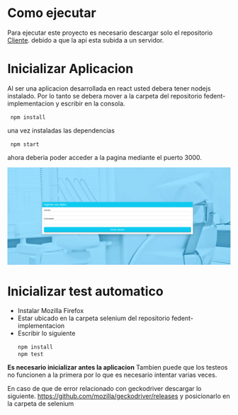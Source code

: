 # Como ejecutar

Para ejecutar este proyecto es necesario descargar solo el repositorio [Cliente](https://github.com/ReinaldoBustamante/fedent-implementacion). debido a que la api esta subida a un servidor. 

<!--- # Inicializacion API

para ello debera tener Mysql o Phpmyadmin para poder gestionar la base de datos. Esta base de datos se podra encontra en el presente repositorio [BD](https://github.com/ReinaldoBustamante/Proyecto-gestor-fichas-clinicas/tree/main/BD) con el nombre de cfedent.sql

Tambien debera tener nodejs instalado. Esto se puede instalar con el siguiente comando:

~~~
sudo apt update

sudo apt install nodejs

node -v
~~~

Al tener todo esto debera importar cfedent.sql en MySql o Phpmyadmin. 

## Importar cfedent con consola MySql

Puede crear una base de datos con el nombre cfedent mediante comando en la consola mysql

~~~
CREATE DATABASE cfedent;
~~~

luego en la carpeta donde este la base de datos escribir lo siguiente

~~~
mysql -u username -p cfedent < cfedent.sql
~~~

una vez realizado esto puede verificar mediante comando sql si se creo exitosamente. para ello ingresar a la consola y escribir 

~~~
SHOW DATABASES;
~~~
al hacer esto debiera salir la bd creada anteriormente.

## Importar cfedent con Phpmyadmin

Para esto debera instalar phpmyadmin en su computadora, crear una base de datos, presionarla e ir a la opcion de importar. para esto seguir la siguiente imagen:

![image](https://help.wnpower.com/hc/article_attachments/360056945852/mceclip0.png)


## Editar archivo de configuracion.

Una vez tenga todo lo anterior debera acceder al archivo connection.js y editar los siguientes campos

~~~
const pool = mysql.createPool({
    host            : 'localhost',
    port            :  '3306',
    user            : 'root',
    password        : 'tu password',
    database        : 'cfedent'
    
})
~~~

## EJECUTAR API

Debera ejecutar el siguiente comando a nivel de la carpeta del repositorio fedent-api

~~~
npm start
~~~

Una vez realizada esto la api estara alojada en el puerto 5000 y podra acceder mediante http://localhost:5000/usuarios.-->


# Inicializar Aplicacion

Al ser una aplicacion desarrollada en react usted debera tener nodejs instalado. Por lo tanto se debera mover a la carpeta del repositorio fedent-implementacion y escribir en la consola.

~~~
 npm install
~~~

una vez instaladas las dependencias 

~~~
 npm start
~~~

ahora deberia poder acceder a la pagina mediante el puerto 3000.


![image](https://github.com/ReinaldoBustamante/Proyecto-gestor-fichas-clinicas/blob/main/img/pag.png)

# Inicializar test automatico

* Instalar Mozilla Firefox
* Estar ubicado en la carpeta selenium del repositorio fedent-implementacion
* Escribir lo siguiente 
    ~~~
    npm install
    npm test
    ~~~

**Es necesario inicializar antes la aplicacion** Tambien puede que los testeos no funcionen a la primera por lo que es necesario intentar varias veces.

En caso de que de error relacionado con geckodriver descargar lo siguiente. https://github.com/mozilla/geckodriver/releases y posicionarlo en la carpeta de selenium
